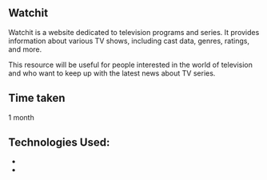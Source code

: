 ## Watchit

Watchit is a website dedicated to television programs and series. It provides information about various TV shows, including cast data, genres, ratings, and more. 

This resource will be useful for people interested in the world of television and who want to keep up with the latest news about TV series.

## Time taken
1 month

## Technologies Used:
* 
* 



